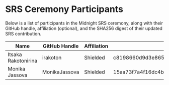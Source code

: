 # SRS Ceremony Participants

Below is a list of participants in the Midnight SRS ceremony, along with their
GitHub handle, affiliation (optional), and the SHA256 digest of their updated
SRS contribution.

| Name                | GitHub Handle | Affiliation | SHA2-256 Digest                                                  |
| ------------------- | ------------- | ----------- | ---------------------------------------------------------------- |
| Itsaka Rakotonirina | irakoton      | Shielded    | c8198660d9d3e865930796e7833a76f4a3231d59f590657817f637a06c98e7d1 |
| Monika Jassova      | MonikaJassova | Shielded    | 15aa73f7a4f16dc4b6925cc1261b84ae2fb9d6a04562d4a4e018ac1fa5286f74 |
